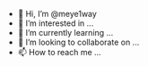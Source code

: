 - 👋 Hi, I’m @meye1way
- 👀 I’m interested in ...
- 🌱 I’m currently learning ...
- 💞️ I’m looking to collaborate on ...
- 📫 How to reach me ...

<!---
meye1way/meye1way is a ✨ special ✨ repository because its `README.md` (this file) appears on your GitHub profile.
You can click the Preview link to take a look at your changes.
--->

